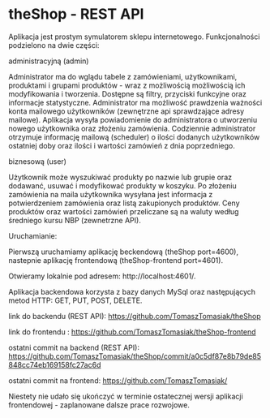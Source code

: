 

# theShop - REST API

Aplikacja jest prostym symulatorem sklepu internetowego. Funkcjonalności podzielono na dwie części:

administracyjną (admin)

Administrator ma do wglądu tabele z zamówieniami, użytkownikami, produktami i grupami produktów - wraz z możliwością możliwością ich modyfikowania i tworzenia. Dostępne są filtry, przyciski funkcyjne oraz informacje statystyczne. Administrator ma możliwość prawdzenia ważności konta mailowego użytkowników (zewnętrzne api sprawdzające adresy mailowe). Aplikacja wysyła powiadomienie do administratora o utworzeniu nowego użytkownika oraz złożeniu zamówienia. Codziennie administrator otrzymuje informację mailową (scheduler) o ilości dodanych użytkowników ostatniej doby oraz ilości i wartości zamówień z dnia poprzedniego.

biznesową (user)

Użytkownik może wyszukiwać produkty po nazwie lub grupie oraz dodawanć, usuwać i modyfikować produkty w koszyku. Po złożeniu zamówienia na maila użytkownika wysyłana jest informacja z potwierdzeniem zamówienia oraz listą zakupionych produktów. Ceny produktów oraz wartości zamówień przeliczane są na waluty według średniego kursu NBP (zewnetrzne API).

Uruchamianie: 

Pierwszą uruchamiamy aplikację beckendową (theShop port=4600), nastepnie aplikację frontendową (theShop-frontend port=4601). 

Otwieramy lokalnie pod adresem: http://localhost:4601/. 

Aplikacja backendowa korzysta z bazy danych MySql oraz następujących metod HTTP: GET, PUT, POST, DELETE.

link do backendu (REST API): https://github.com/TomaszTomasiak/theShop

link do frontendu : https://github.com/TomaszTomasiak/theShop-frontend

ostatni commit na backend (REST API): https://github.com/TomaszTomasiak/theShop/commit/a0c5df87e8b79de85848cc74eb169158fc27ac6d

ostatni commit na frontend: https://github.com/TomaszTomasiak/

Niestety nie udało się ukończyć w terminie ostatecznej wersji aplikacji frontendowej - zaplanowane dalsze prace rozwojowe.
